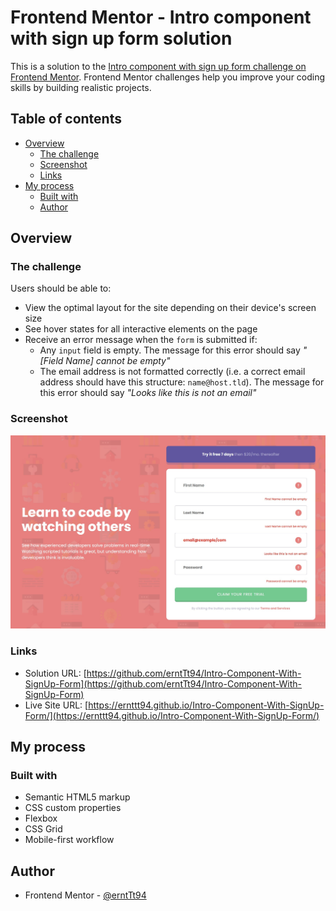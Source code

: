 # Frontend Mentor - Intro component with sign up form solution

This is a solution to the [Intro component with sign up form challenge on Frontend Mentor](https://www.frontendmentor.io/challenges/intro-component-with-signup-form-5cf91bd49edda32581d28fd1). Frontend Mentor challenges help you improve your coding skills by building realistic projects. 

## Table of contents

- [Overview](#overview)
  - [The challenge](#the-challenge)
  - [Screenshot](#screenshot)
  - [Links](#links)
- [My process](#my-process)
  - [Built with](#built-with)
  - [Author](#author)

## Overview

### The challenge

Users should be able to:

- View the optimal layout for the site depending on their device's screen size
- See hover states for all interactive elements on the page
- Receive an error message when the `form` is submitted if:
  - Any `input` field is empty. The message for this error should say *"[Field Name] cannot be empty"*
  - The email address is not formatted correctly (i.e. a correct email address should have this structure: `name@host.tld`). The message for this error should say *"Looks like this is not an email"*

### Screenshot

![](./screenshots/Screenshot%202024-11-30%20153653.jpg)

### Links

- Solution URL: [https://github.com/erntTt94/Intro-Component-With-SignUp-Form](https://github.com/erntTt94/Intro-Component-With-SignUp-Form)
- Live Site URL: [https://ernttt94.github.io/Intro-Component-With-SignUp-Form/](https://ernttt94.github.io/Intro-Component-With-SignUp-Form/)

## My process

### Built with

- Semantic HTML5 markup
- CSS custom properties
- Flexbox
- CSS Grid
- Mobile-first workflow

## Author

- Frontend Mentor - [@erntTt94](https://www.frontendmentor.io/profile/erntTt94)

